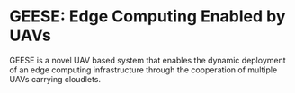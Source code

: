 # GEESE: Edge Computing Enabled by UAVs
GEESE is a novel UAV based system that enables the dynamic deployment of an edge computing infrastructure through the cooperation of multiple UAVs carrying cloudlets.
